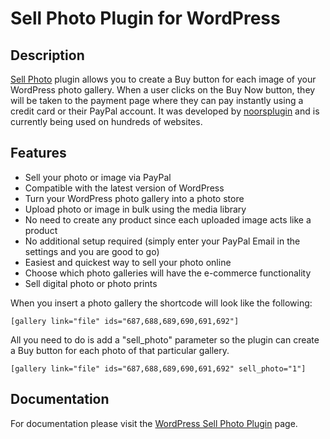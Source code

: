 # Sell Photo Plugin for WordPress

## Description

[Sell Photo](https://noorsplugin.com/sell-photo/) plugin allows you to create a Buy button for each image of your WordPress photo gallery. When a user clicks on the Buy Now button, they will be taken to the payment page where they can pay instantly using a credit card or their PayPal account. It was developed by [noorsplugin](https://noorsplugin.com/) and is currently being used on hundreds of websites.

## Features

* Sell your photo or image via PayPal
* Compatible with the latest version of WordPress
* Turn your WordPress photo gallery into a photo store
* Upload photo or image in bulk using the media library
* No need to create any product since each uploaded image acts like a product
* No additional setup required (simply enter your PayPal Email in the settings and you are good to go)
* Easiest and quickest way to sell your photo online
* Choose which photo galleries will have the e-commerce functionality
* Sell digital photo or photo prints

When you insert a photo gallery the shortcode will look like the following:
```
[gallery link="file" ids="687,688,689,690,691,692"]
```
All you need to do is add a "sell_photo" parameter so the plugin can create a Buy button for each photo of that particular gallery.
```
[gallery link="file" ids="687,688,689,690,691,692" sell_photo="1"]
```
## Documentation

For documentation please visit the [WordPress Sell Photo Plugin](https://noorsplugin.com/sell-photo/) page.

